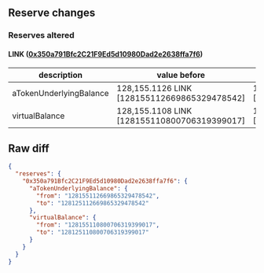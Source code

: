 ## Reserve changes

### Reserves altered

#### LINK ([0x350a791Bfc2C21F9Ed5d10980Dad2e2638ffa7f6](https://optimistic.etherscan.io/address/0x350a791Bfc2C21F9Ed5d10980Dad2e2638ffa7f6))

| description | value before | value after |
| --- | --- | --- |
| aTokenUnderlyingBalance | 128,155.1126 LINK [128155112669865329478542] | 128,125.1126 LINK [128125112669865329478542] |
| virtualBalance | 128,155.1108 LINK [128155110800706319399017] | 128,125.1108 LINK [128125110800706319399017] |


## Raw diff

```json
{
  "reserves": {
    "0x350a791Bfc2C21F9Ed5d10980Dad2e2638ffa7f6": {
      "aTokenUnderlyingBalance": {
        "from": "128155112669865329478542",
        "to": "128125112669865329478542"
      },
      "virtualBalance": {
        "from": "128155110800706319399017",
        "to": "128125110800706319399017"
      }
    }
  }
}
```